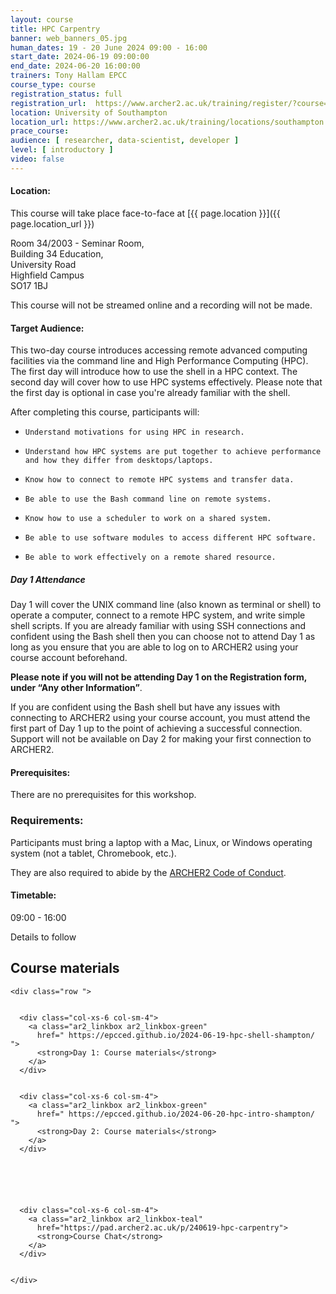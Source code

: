 ```yaml
---
layout: course
title: HPC Carpentry
banner: web_banners_05.jpg 
human_dates: 19 - 20 June 2024 09:00 - 16:00  
start_date: 2024-06-19 09:00:00
end_date: 2024-06-20 16:00:00
trainers: Tony Hallam EPCC
course_type: course
registration_status: full
registration_url:  https://www.archer2.ac.uk/training/register/?course=240619-hpc-carpentry
location: University of Southampton
location_url: https://www.archer2.ac.uk/training/locations/southampton
prace_course: 
audience: [ researcher, data-scientist, developer ]
level: [ introductory ]
video: false
---
```


#### Location:

This course will take place face-to-face at  [{{ page.location }}]({{ page.location_url }})

Room 34/2003 - Seminar Room,<br>
Building 34 Education,<br>
University Road<br>
Highfield Campus<br>
SO17 1BJ

This course will not be streamed online and a recording will not be made.

#### Target Audience:

This two-day course introduces accessing remote advanced computing facilities via the command line and High Performance Computing (HPC). The first day will introduce how to use the shell in a HPC context. The second day will cover how to use HPC systems effectively. Please note that the first day is optional in case you're already familiar with the shell.

After completing this course, participants will:

-     Understand motivations for using HPC in research.
-     Understand how HPC systems are put together to achieve performance and how they differ from desktops/laptops.
-     Know how to connect to remote HPC systems and transfer data.
-     Be able to use the Bash command line on remote systems.
-     Know how to use a scheduler to work on a shared system.
-     Be able to use software modules to access different HPC software.
-     Be able to work effectively on a remote shared resource.

##### Day 1 Attendance

Day 1 will cover the UNIX command line (also known as terminal or shell) to operate a computer, connect to a remote HPC system, and write simple shell scripts. If you are already familiar with using SSH connections and confident using the Bash shell then you can choose not to attend Day 1 as long as you ensure that you are able to log on to ARCHER2 using your course account beforehand.

**Please note if you will not be attending Day 1 on the Registration form, under “Any other Information”**.

If you are confident using the Bash shell but have any issues with connecting to ARCHER2 using your course account, you must attend the first part of Day 1 up to the point of achieving a successful connection. Support will not be available on Day 2 for making your first connection to ARCHER2.

#### Prerequisites:

There are no prerequisites for this workshop.

### Requirements:

Participants must bring a laptop with a Mac, Linux, or Windows operating system (not a tablet, Chromebook, etc.).

They are also required to abide by the [ARCHER2  Code of Conduct](../../../about/policies/code-of-conduct.html). 


#### Timetable:

09:00 - 16:00

Details to follow

<section id="service">

 

<h2><a name="materials">Course materials</a></h2>



    <div class="row ">	

 		
      <div class="col-xs-6 col-sm-4">
        <a class="ar2_linkbox ar2_linkbox-green" 
          href=" https://epcced.github.io/2024-06-19-hpc-shell-shampton/  ">
          <strong>Day 1: Course materials</strong>         
        </a>
      </div>


      <div class="col-xs-6 col-sm-4">
        <a class="ar2_linkbox ar2_linkbox-green" 
          href=" https://epcced.github.io/2024-06-20-hpc-intro-shampton/   ">
          <strong>Day 2: Course materials</strong>         
        </a>
      </div>





  
      <div class="col-xs-6 col-sm-4">
        <a class="ar2_linkbox ar2_linkbox-teal" 
          href="https://pad.archer2.ac.uk/p/240619-hpc-carpentry">
          <strong>Course Chat</strong>       
        </a>
      </div>
		

 	</div>
		
		
			


<!-- 		
<h2><a name="videos">Videos</a></h2>

<h3>Session 1</h3>

<div>
	<iframe title="Video" width="560" height="315" src="https://www.youtube.com/embed/xxxxxxxxxxx" frameborder="0" allow="accelerometer; autoplay; encrypted-media; gyroscope; picture-in-picture" allowfullscreen></iframe>
</div>

 -->




<!--

<h2><a name="feedback">Feedback</a></h2>


    <div class="row ">	

      <div class="col-xs-6 col-sm-4">
        <a class="ar2_linkbox ar2_linkbox-teal" 

           href="../../feedback/?course=240619-hpc-carpentry" 

		>
          <strong>Feedback</strong><br/>
          Please let us know what was great about this course and anything we can improve
        </a>
      </div>
    </div>
		

-->
 
</section>


